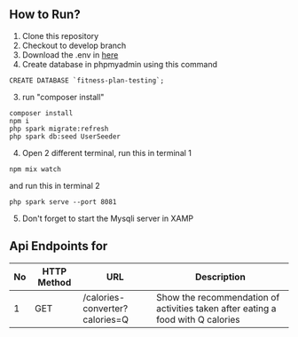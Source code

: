 

## How to Run?
1. Clone this repository
2. Checkout to develop branch
3. Download the .env in [here](https://drive.google.com/file/d/1JKnG2Lh-D2Faa1T2705BHDhjjO0dq3lb/view?usp=sharing)
4. Create database in phpmyadmin using this command
```
CREATE DATABASE `fitness-plan-testing`;
```
3. run "composer install"
```
composer install
npm i
php spark migrate:refresh
php spark db:seed UserSeeder
```
4. Open 2 different terminal, run this in terminal 1
```
npm mix watch
```  
and run this in terminal 2 
```
php spark serve --port 8081
``````
5. Don't forget to start the Mysqli server in XAMP

## Api Endpoints for
| No  | HTTP Method | URL        | Description                           |
| --- | ----------- | ---------- | ------------------------------------- |
| 1   | GET         | /calories-converter?calories=Q     | Show the recommendation of activities taken after eating a food with Q calories   |


